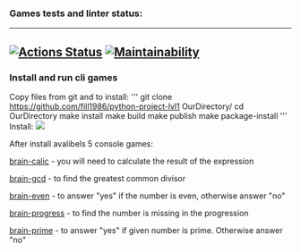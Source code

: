 ### Games tests and linter status:
---
[![Actions Status](https://github.com/fill1986/python-project-lvl1/workflows/hexlet-check/badge.svg)](https://github.com/fill1986/python-project-lvl1/actions)
[![Maintainability](https://api.codeclimate.com/v1/badges/ded57586ab3da19111b0/maintainability)](https://codeclimate.com/github/fill1986/python-project-lvl1/maintainability)
---
### Install and run cli games
Copy files from git and to install:
'''
git clone https://github.com/fill1986/python-project-lvl1 OurDirectory/
cd OurDirectory
make install
make build
make publish
make package-install
'''
Install:
<a href="https://asciinema.org/a/8AzRy3c5vmNop8fwpZ8K1nJvg" target="_blank"><img src="https://asciinema.org/a/8AzRy3c5vmNop8fwpZ8K1nJvg.svg" /></a>


After install avalibels 5 console games:

[brain-calic](https://asciinema.org/a/WlG5CAl6wz5Zn3rEaEm96DUml) - you will need to calculate the result of the expression

[brain-gcd](https://asciinema.org/a/4b2HYy5BrCA7IGdL6YZXfd9SQ) - to find the greatest common divisor

[brain-even](https://asciinema.org/a/POznvu4fqbLN2U6Mt2938asPq) - to answer "yes" if the number is even, otherwise answer "no"

[brain-progress](https://asciinema.org/a/RAJa4KQiManw2LJWgVg8Sw7cr) - to find the number is missing in the progression

[brain-prime](https://asciinema.org/a/W0ba89XPkHgOBFYda3bPi9jNt) - to answer "yes" if given number is prime. Otherwise answer "no" 
